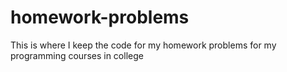 # homework-problems
This is where I keep the code for my homework problems for my programming courses in college
